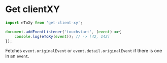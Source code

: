 # Get clientXY

```js
import eToXy from 'get-client-xy';

document.addEventListener('touchstart', (event) =>{
    console.log(eToXy(event)); // -> [42, 142]
});

```

Fetches `event.originalEvent` or `event.detail.originalEvent` if there is one in an `event`.